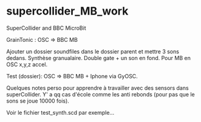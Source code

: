 # supercollider_MB_work
SuperCollider and BBC MicroBit

GrainTonic : OSC => BBC MB

Ajouter un dossier soundfiles dans le dossier parent et mettre 3 sons dedans.
Synthèse granualaire. Double gate + un son en fond. Pour MB en OSC x,y,z accel.


Test (dossier):  OSC => BBC MB + Iphone via GyOSC.

Quelques notes perso pour apprendre à travailler avec des sensors dans superCollider.
Y' a qq cas d'école comme les anti rebonds (pour pas que le sons se joue 10000 fois).

Voir le fichier test_synth.scd par exemple...
